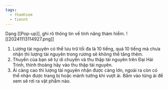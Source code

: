 ```yaml
---
tags:
  - thamhiem
  - tiennt
---
```

Dạng [[Pop-up]], ghi rõ thông tin về tính năng thám hiểm.
![[20241113114927.png]]

1. Lượng tài nguyên có thể lưu trữ tối đa là 10 tiếng, quá 10 tiếng mà chưa nhận thì lượng tài nguyên trong rương sẽ không thể tăng thêm.
2. Thuyền của bạn sẽ tự di chuyển và thu thập tài nguyên trên Đại Hải Trình, thỉnh thoảng hãy vào thu thập tài nguyên.
3. Ải càng cao thì lượng tài nguyên nhận được càng lớn, ngoài ra còn có thể nhận được trang bị hoặc mảnh tướng khi vượt ải. Bấm vào từng ải để xem sẽ rơi ra vật phẩm nào.